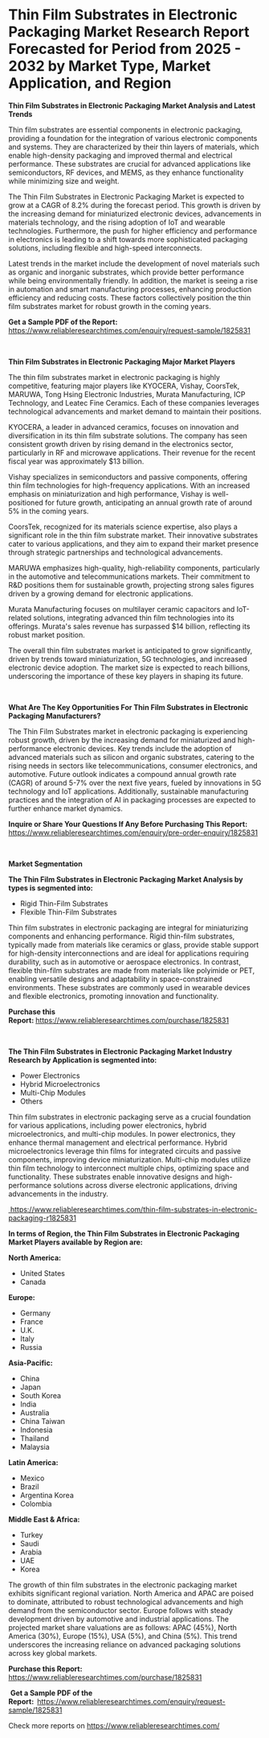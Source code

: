 <p><h1>Thin Film Substrates in Electronic Packaging Market Research Report Forecasted for Period from 2025 -  2032 by Market Type, Market Application, and Region</h1></p><p><strong>Thin Film Substrates in Electronic Packaging Market Analysis and Latest Trends</strong></p>
<p><p>Thin film substrates are essential components in electronic packaging, providing a foundation for the integration of various electronic components and systems. They are characterized by their thin layers of materials, which enable high-density packaging and improved thermal and electrical performance. These substrates are crucial for advanced applications like semiconductors, RF devices, and MEMS, as they enhance functionality while minimizing size and weight.</p><p>The Thin Film Substrates in Electronic Packaging Market is expected to grow at a CAGR of 8.2% during the forecast period. This growth is driven by the increasing demand for miniaturized electronic devices, advancements in materials technology, and the rising adoption of IoT and wearable technologies. Furthermore, the push for higher efficiency and performance in electronics is leading to a shift towards more sophisticated packaging solutions, including flexible and high-speed interconnects.</p><p>Latest trends in the market include the development of novel materials such as organic and inorganic substrates, which provide better performance while being environmentally friendly. In addition, the market is seeing a rise in automation and smart manufacturing processes, enhancing production efficiency and reducing costs. These factors collectively position the thin film substrates market for robust growth in the coming years.</p></p>
<p><strong>Get a Sample PDF of the Report:&nbsp;</strong> <a href="https://www.reliableresearchtimes.com/enquiry/request-sample/1825831?utm_campaign=2325&utm_medium=2&utm_source=Github&utm_content=ia&utm_term=13022025&utm_id=thin-film-substrates-in-electronic-packaging">https://www.reliableresearchtimes.com/enquiry/request-sample/1825831</a></p>
<p>&nbsp;</p>
<p><strong>Thin Film Substrates in Electronic Packaging Major Market Players</strong></p>
<p><p>The thin film substrates market in electronic packaging is highly competitive, featuring major players like KYOCERA, Vishay, CoorsTek, MARUWA, Tong Hsing Electronic Industries, Murata Manufacturing, ICP Technology, and Leatec Fine Ceramics. Each of these companies leverages technological advancements and market demand to maintain their positions.</p><p>KYOCERA, a leader in advanced ceramics, focuses on innovation and diversification in its thin film substrate solutions. The company has seen consistent growth driven by rising demand in the electronics sector, particularly in RF and microwave applications. Their revenue for the recent fiscal year was approximately $13 billion.</p><p>Vishay specializes in semiconductors and passive components, offering thin film technologies for high-frequency applications. With an increased emphasis on miniaturization and high performance, Vishay is well-positioned for future growth, anticipating an annual growth rate of around 5% in the coming years.</p><p>CoorsTek, recognized for its materials science expertise, also plays a significant role in the thin film substrate market. Their innovative substrates cater to various applications, and they aim to expand their market presence through strategic partnerships and technological advancements.</p><p>MARUWA emphasizes high-quality, high-reliability components, particularly in the automotive and telecommunications markets. Their commitment to R&D positions them for sustainable growth, projecting strong sales figures driven by a growing demand for electronic applications.</p><p>Murata Manufacturing focuses on multilayer ceramic capacitors and IoT-related solutions, integrating advanced thin film technologies into its offerings. Murata's sales revenue has surpassed $14 billion, reflecting its robust market position.</p><p>The overall thin film substrates market is anticipated to grow significantly, driven by trends toward miniaturization, 5G technologies, and increased electronic device adoption. The market size is expected to reach billions, underscoring the importance of these key players in shaping its future.</p></p>
<p>&nbsp;</p>
<p><strong>What Are The Key Opportunities For Thin Film Substrates in Electronic Packaging Manufacturers?</strong></p>
<p><p>The Thin Film Substrates market in electronic packaging is experiencing robust growth, driven by the increasing demand for miniaturized and high-performance electronic devices. Key trends include the adoption of advanced materials such as silicon and organic substrates, catering to the rising needs in sectors like telecommunications, consumer electronics, and automotive. Future outlook indicates a compound annual growth rate (CAGR) of around 5-7% over the next five years, fueled by innovations in 5G technology and IoT applications. Additionally, sustainable manufacturing practices and the integration of AI in packaging processes are expected to further enhance market dynamics.</p></p>
<p><strong>Inquire or Share Your Questions If Any Before Purchasing This Report:</strong> <a href="https://www.reliableresearchtimes.com/enquiry/pre-order-enquiry/1825831?utm_campaign=2325&utm_medium=2&utm_source=Github&utm_content=ia&utm_term=13022025&utm_id=thin-film-substrates-in-electronic-packaging">https://www.reliableresearchtimes.com/enquiry/pre-order-enquiry/1825831</a></p>
<p>&nbsp;</p>
<p><strong>Market Segmentation</strong></p>
<p><strong>The Thin Film Substrates in Electronic Packaging Market Analysis by types is segmented into:</strong></p>
<p><ul><li>Rigid Thin-Film Substrates</li><li>Flexible Thin-Film Substrates</li></ul></p>
<p><p>Thin film substrates in electronic packaging are integral for miniaturizing components and enhancing performance. Rigid thin-film substrates, typically made from materials like ceramics or glass, provide stable support for high-density interconnections and are ideal for applications requiring durability, such as in automotive or aerospace electronics. In contrast, flexible thin-film substrates are made from materials like polyimide or PET, enabling versatile designs and adaptability in space-constrained environments. These substrates are commonly used in wearable devices and flexible electronics, promoting innovation and functionality.</p></p>
<p><strong>Purchase this Report:&nbsp;</strong><a href="https://www.reliableresearchtimes.com/purchase/1825831?utm_campaign=2325&utm_medium=2&utm_source=Github&utm_content=ia&utm_term=13022025&utm_id=thin-film-substrates-in-electronic-packaging">https://www.reliableresearchtimes.com/purchase/1825831</a></p>
<p>&nbsp;</p>
<p><strong>The Thin Film Substrates in Electronic Packaging Market Industry Research by Application is segmented into:</strong></p>
<p><ul><li>Power Electronics</li><li>Hybrid Microelectronics</li><li>Multi-Chip Modules</li><li>Others</li></ul></p>
<p><p>Thin film substrates in electronic packaging serve as a crucial foundation for various applications, including power electronics, hybrid microelectronics, and multi-chip modules. In power electronics, they enhance thermal management and electrical performance. Hybrid microelectronics leverage thin films for integrated circuits and passive components, improving device miniaturization. Multi-chip modules utilize thin film technology to interconnect multiple chips, optimizing space and functionality. These substrates enable innovative designs and high-performance solutions across diverse electronic applications, driving advancements in the industry.</p></p>
<p><a href="https://www.reliableresearchtimes.com/thin-film-substrates-in-electronic-packaging-r1825831?utm_campaign=2325&utm_medium=2&utm_source=Github&utm_content=ia&utm_term=13022025&utm_id=thin-film-substrates-in-electronic-packaging">&nbsp;https://www.reliableresearchtimes.com/thin-film-substrates-in-electronic-packaging-r1825831</a></p>
<p><strong>In terms of Region, the Thin Film Substrates in Electronic Packaging Market Players available by Region are:</strong></p>
<p>
    <p> <strong> North America: </strong>
        <ul>
            <li>United States</li>
            <li>Canada</li>
        </ul>
        </p> 
    <p> <strong> Europe: </strong>
        <ul>
            <li>Germany</li>
            <li>France</li>
            <li>U.K.</li>
            <li>Italy</li>
            <li>Russia</li>
        </ul>
        </p> 
    <p> <strong> Asia-Pacific: </strong>
        <ul>
            <li>China</li>
            <li>Japan</li>
            <li>South Korea</li>
            <li>India</li>
            <li>Australia</li>
            <li>China Taiwan</li>
            <li>Indonesia</li>
            <li>Thailand</li>
            <li>Malaysia</li>
        </ul>
        </p> 
    <p> <strong> Latin America: </strong>
        <ul>
            <li>Mexico</li>
            <li>Brazil</li>
            <li>Argentina Korea</li>
            <li>Colombia</li>
        </ul>
        </p> 
    <p> <strong> Middle East & Africa: </strong>
        <ul>
            <li>Turkey</li>
            <li>Saudi</li>
            <li>Arabia</li>
            <li>UAE</li>
            <li>Korea</li>
        </ul>
    </p>
    </p>
<p><p>The growth of thin film substrates in the electronic packaging market exhibits significant regional variation. North America and APAC are poised to dominate, attributed to robust technological advancements and high demand from the semiconductor sector. Europe follows with steady development driven by automotive and industrial applications. The projected market share valuations are as follows: APAC (45%), North America (30%), Europe (15%), USA (5%), and China (5%). This trend underscores the increasing reliance on advanced packaging solutions across key global markets.</p></p>
<p><strong>Purchase this Report: </strong><a href="https://www.reliableresearchtimes.com/purchase/1825831?utm_campaign=2325&utm_medium=2&utm_source=Github&utm_content=ia&utm_term=13022025&utm_id=thin-film-substrates-in-electronic-packaging">https://www.reliableresearchtimes.com/purchase/1825831</a></p>
<p>&nbsp;<strong>Get a Sample PDF of the Report:&nbsp;&nbsp;</strong><a href="https://www.reliableresearchtimes.com/enquiry/request-sample/1825831?utm_campaign=2325&utm_medium=2&utm_source=Github&utm_content=ia&utm_term=13022025&utm_id=thin-film-substrates-in-electronic-packaging">https://www.reliableresearchtimes.com/enquiry/request-sample/1825831</a></p>
<p><strong></strong></p>
<p>Check more reports on <a href="https://www.reliableresearchtimes.com/?utm_campaign=2325&utm_medium=2&utm_source=Github&utm_content=ia&utm_term=13022025&utm_id=thin-film-substrates-in-electronic-packaging">https://www.reliableresearchtimes.com/</a></p>